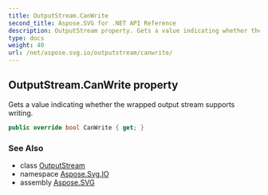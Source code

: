 ```yaml
---
title: OutputStream.CanWrite
second_title: Aspose.SVG for .NET API Reference
description: OutputStream property. Gets a value indicating whether the wrapped output stream supports writing
type: docs
weight: 40
url: /net/aspose.svg.io/outputstream/canwrite/
---
```

## OutputStream.CanWrite property

Gets a value indicating whether the wrapped output stream supports writing.

```csharp
public override bool CanWrite { get; }
```

### See Also

* class [OutputStream](../)
* namespace [Aspose.Svg.IO](../../outputstream/)
* assembly [Aspose.SVG](../../../)
